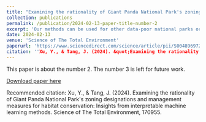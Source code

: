 ```yaml
---
title: "Examining the rationality of Giant Panda National Park's zoning designations and management measures for habitat conservation: Insights from interpretable machine learning methods"
collection: publications
permalink: /publication/2024-02-13-paper-title-number-2
excerpt: 'Our methods can be used for other data-poor national parks or protected areas.'
date: 2024-02-13
venue: 'Science of The Total Environment'
paperurl: 'https://www.sciencedirect.com/science/article/pii/S0048969724010945'
citation: ''Xu, Y., & Tang, J. (2024). &quot;Examining the rationality of Giant Panda National Park's zoning designations and management measures for habitat conservation: Insights from interpretable machine learning methods.&quot; <i>Science of The Total Environment</i>. 170955'
---
```

This paper is about the number 2. The number 3 is left for future work.

[Download paper here](http://academicpages.github.io/files/paper2.pdf)

Recommended citation: Xu, Y., & Tang, J. (2024). Examining the rationality of Giant Panda National Park's zoning designations and management measures for habitat conservation: Insights from interpretable machine learning methods. Science of The Total Environment, 170955.
